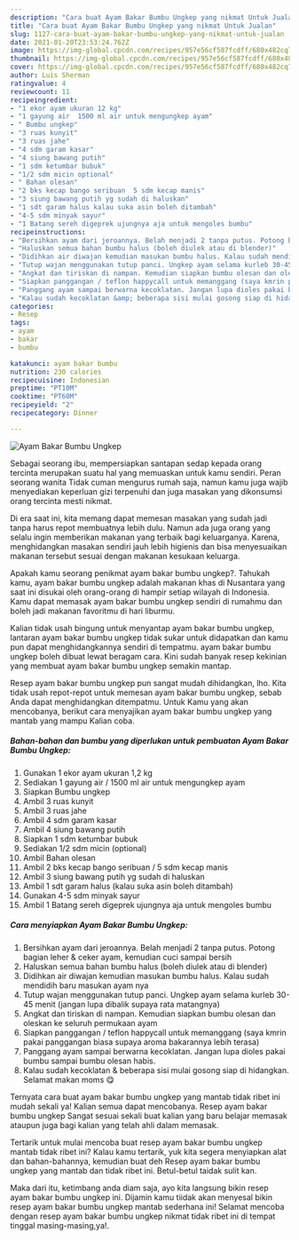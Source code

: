 ```yaml
---
description: "Cara buat Ayam Bakar Bumbu Ungkep yang nikmat Untuk Jualan"
title: "Cara buat Ayam Bakar Bumbu Ungkep yang nikmat Untuk Jualan"
slug: 1127-cara-buat-ayam-bakar-bumbu-ungkep-yang-nikmat-untuk-jualan
date: 2021-01-20T23:53:24.762Z
image: https://img-global.cpcdn.com/recipes/957e56cf587fcdff/680x482cq70/ayam-bakar-bumbu-ungkep-foto-resep-utama.jpg
thumbnail: https://img-global.cpcdn.com/recipes/957e56cf587fcdff/680x482cq70/ayam-bakar-bumbu-ungkep-foto-resep-utama.jpg
cover: https://img-global.cpcdn.com/recipes/957e56cf587fcdff/680x482cq70/ayam-bakar-bumbu-ungkep-foto-resep-utama.jpg
author: Luis Sherman
ratingvalue: 4
reviewcount: 11
recipeingredient:
- "1 ekor ayam ukuran 12 kg"
- "1 gayung air  1500 ml air untuk mengungkep ayam"
- " Bumbu ungkep"
- "3 ruas kunyit"
- "3 ruas jahe"
- "4 sdm garam kasar"
- "4 siung bawang putih"
- "1 sdm ketumbar bubuk"
- "1/2 sdm micin optional"
- " Bahan olesan"
- "2 bks kecap bango seribuan  5 sdm kecap manis"
- "3 siung bawang putih yg sudah di haluskan"
- "1 sdt garam halus kalau suka asin boleh ditambah"
- "4-5 sdm minyak sayur"
- "1 Batang sereh digeprek ujungnya aja untuk mengoles bumbu"
recipeinstructions:
- "Bersihkan ayam dari jeroannya. Belah menjadi 2 tanpa putus. Potong bagian leher &amp; ceker ayam, kemudian cuci sampai bersih"
- "Haluskan semua bahan bumbu halus (boleh diulek atau di blender)"
- "Didihkan air diwajan kemudian masukan bumbu halus. Kalau sudah mendidih baru masukan ayam nya"
- "Tutup wajan menggunakan tutup panci. Ungkep ayam selama kurleb 30-45 menit (jangan lupa dibalik supaya rata matangnya)"
- "Angkat dan tiriskan di nampan. Kemudian siapkan bumbu olesan dan oleskan ke seluruh permukaan ayam"
- "Siapkan panggangan / teflon happycall untuk memanggang (saya kmrin pakai panggangan biasa supaya aroma bakarannya lebih terasa)"
- "Panggang ayam sampai berwarna kecoklatan. Jangan lupa dioles pakai bumbu sampai bumbu olesan habis."
- "Kalau sudah kecoklatan &amp; beberapa sisi mulai gosong siap di hidangkan. Selamat makan moms 😋"
categories:
- Resep
tags:
- ayam
- bakar
- bumbu

katakunci: ayam bakar bumbu 
nutrition: 230 calories
recipecuisine: Indonesian
preptime: "PT10M"
cooktime: "PT60M"
recipeyield: "2"
recipecategory: Dinner

---
```



![Ayam Bakar Bumbu Ungkep](https://img-global.cpcdn.com/recipes/957e56cf587fcdff/680x482cq70/ayam-bakar-bumbu-ungkep-foto-resep-utama.jpg)

Sebagai seorang ibu, mempersiapkan santapan sedap kepada orang tercinta merupakan suatu hal yang memuaskan untuk kamu sendiri. Peran seorang  wanita Tidak cuman mengurus rumah saja, namun kamu juga wajib menyediakan keperluan gizi terpenuhi dan juga masakan yang dikonsumsi orang tercinta mesti nikmat.

Di era  saat ini, kita memang dapat memesan masakan yang sudah jadi tanpa harus repot membuatnya lebih dulu. Namun ada juga orang yang selalu ingin memberikan makanan yang terbaik bagi keluarganya. Karena, menghidangkan masakan sendiri jauh lebih higienis dan bisa menyesuaikan makanan tersebut sesuai dengan makanan kesukaan keluarga. 



Apakah kamu seorang penikmat ayam bakar bumbu ungkep?. Tahukah kamu, ayam bakar bumbu ungkep adalah makanan khas di Nusantara yang saat ini disukai oleh orang-orang di hampir setiap wilayah di Indonesia. Kamu dapat memasak ayam bakar bumbu ungkep sendiri di rumahmu dan boleh jadi makanan favoritmu di hari liburmu.

Kalian tidak usah bingung untuk menyantap ayam bakar bumbu ungkep, lantaran ayam bakar bumbu ungkep tidak sukar untuk didapatkan dan kamu pun dapat menghidangkannya sendiri di tempatmu. ayam bakar bumbu ungkep boleh dibuat lewat beragam cara. Kini sudah banyak resep kekinian yang membuat ayam bakar bumbu ungkep semakin mantap.

Resep ayam bakar bumbu ungkep pun sangat mudah dihidangkan, lho. Kita tidak usah repot-repot untuk memesan ayam bakar bumbu ungkep, sebab Anda dapat menghidangkan ditempatmu. Untuk Kamu yang akan mencobanya, berikut cara menyajikan ayam bakar bumbu ungkep yang mantab yang mampu Kalian coba.

<!--inarticleads1-->

##### Bahan-bahan dan bumbu yang diperlukan untuk pembuatan Ayam Bakar Bumbu Ungkep:

1. Gunakan 1 ekor ayam ukuran 1,2 kg
1. Sediakan 1 gayung air / 1500 ml air untuk mengungkep ayam
1. Siapkan  Bumbu ungkep
1. Ambil 3 ruas kunyit
1. Ambil 3 ruas jahe
1. Ambil 4 sdm garam kasar
1. Ambil 4 siung bawang putih
1. Siapkan 1 sdm ketumbar bubuk
1. Sediakan 1/2 sdm micin (optional)
1. Ambil  Bahan olesan
1. Ambil 2 bks kecap bango seribuan / 5 sdm kecap manis
1. Ambil 3 siung bawang putih yg sudah di haluskan
1. Ambil 1 sdt garam halus (kalau suka asin boleh ditambah)
1. Gunakan 4-5 sdm minyak sayur
1. Ambil 1 Batang sereh digeprek ujungnya aja untuk mengoles bumbu




<!--inarticleads2-->

##### Cara menyiapkan Ayam Bakar Bumbu Ungkep:

1. Bersihkan ayam dari jeroannya. Belah menjadi 2 tanpa putus. Potong bagian leher &amp; ceker ayam, kemudian cuci sampai bersih
1. Haluskan semua bahan bumbu halus (boleh diulek atau di blender)
1. Didihkan air diwajan kemudian masukan bumbu halus. Kalau sudah mendidih baru masukan ayam nya
1. Tutup wajan menggunakan tutup panci. Ungkep ayam selama kurleb 30-45 menit (jangan lupa dibalik supaya rata matangnya)
1. Angkat dan tiriskan di nampan. Kemudian siapkan bumbu olesan dan oleskan ke seluruh permukaan ayam
1. Siapkan panggangan / teflon happycall untuk memanggang (saya kmrin pakai panggangan biasa supaya aroma bakarannya lebih terasa)
1. Panggang ayam sampai berwarna kecoklatan. Jangan lupa dioles pakai bumbu sampai bumbu olesan habis.
1. Kalau sudah kecoklatan &amp; beberapa sisi mulai gosong siap di hidangkan. Selamat makan moms 😋




Ternyata cara buat ayam bakar bumbu ungkep yang mantab tidak ribet ini mudah sekali ya! Kalian semua dapat mencobanya. Resep ayam bakar bumbu ungkep Sangat sesuai sekali buat kalian yang baru belajar memasak ataupun juga bagi kalian yang telah ahli dalam memasak.

Tertarik untuk mulai mencoba buat resep ayam bakar bumbu ungkep mantab tidak ribet ini? Kalau kamu tertarik, yuk kita segera menyiapkan alat dan bahan-bahannya, kemudian buat deh Resep ayam bakar bumbu ungkep yang mantab dan tidak ribet ini. Betul-betul taidak sulit kan. 

Maka dari itu, ketimbang anda diam saja, ayo kita langsung bikin resep ayam bakar bumbu ungkep ini. Dijamin kamu tiidak akan menyesal bikin resep ayam bakar bumbu ungkep mantab sederhana ini! Selamat mencoba dengan resep ayam bakar bumbu ungkep nikmat tidak ribet ini di tempat tinggal masing-masing,ya!.

